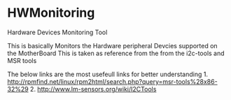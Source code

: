 # HWMonitoring
Hardware Devices Monitoring Tool

This is basically Monitors the Hardware peripheral Devcies supported on the MotherBoard
This is taken as reference from the from the i2c-tools and MSR tools

The below links are the most usefeull links for better understanding
          1. http://rpmfind.net/linux/rpm2html/search.php?query=msr-tools%28x86-32%29
          2. http://www.lm-sensors.org/wiki/I2CTools
